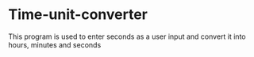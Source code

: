 # Time-unit-converter
This program is  used to enter seconds as a user input and convert it into hours, minutes and seconds
